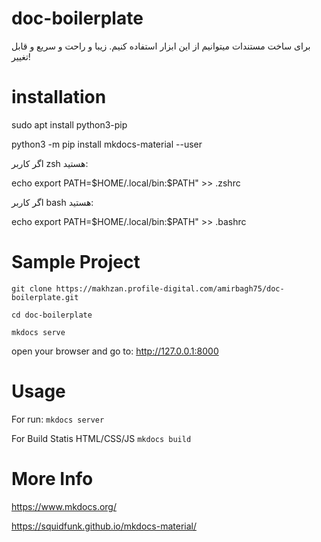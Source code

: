 # doc-boilerplate

برای ساخت مستندات میتوانیم از این ابزار استفاده کنیم. زیبا و راحت و سریع و قابل تغییر!

# installation
sudo apt install python3-pip

python3 -m pip install mkdocs-material --user

اگر کاربر zsh هستید:

echo export PATH=\$HOME/.local/bin:\$PATH" >> .zshrc

اگر کاربر bash هستید:

echo export PATH=\$HOME/.local/bin:\$PATH" >> .bashrc

# Sample Project
`git clone https://makhzan.profile-digital.com/amirbagh75/doc-boilerplate.git`

`cd doc-boilerplate`

`mkdocs serve`

open your browser and go to: http://127.0.0.1:8000

# Usage

For run:
`mkdocs server`

For Build Statis HTML/CSS/JS
`mkdocs build`

# More Info
https://www.mkdocs.org/


https://squidfunk.github.io/mkdocs-material/